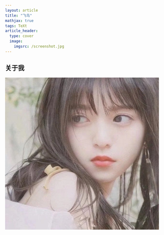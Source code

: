 ```yaml
---
layout: article
title: "飞鸟"
mathjax: true
tags: TeXt
article_header:
  type: cover
  image:
    imgsrc: /screenshot.jpg
---
```


## 关于我

![image-20230522193517901](imgsrc/image-20230522193517901.png)
